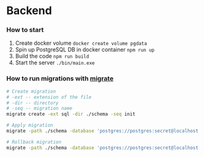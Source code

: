 # Backend

### How to start

1. Create docker volume
`docker create volume pgdata`
2. Spin up PostgreSQL DB in docker container
`npm run up`
3. Build the code
`npm run build`
4. Start the server
`./bin/main.exe`

### How to run migrations with [migrate](https://github.com/golang-migrate/migrate)

```bash
# Create migration
# -ext -- extension of the file
# -dir -- directory
# -seq -- migration name
migrate create -ext sql -dir ./schema -seq init

# Apply migration
migrate -path ./schema -database 'postgres://postgres:secret@localhost:7010/postgres?sslmode=disable' up

# Rollback migration
migrate -path ./schema -database 'postgres://postgres:secret@localhost:7010/postgres?sslmode=disable' down
```
